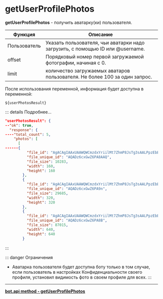 # getUserProfilePhotos

**getUserProfilePhotos** - получить аватарку(ки) пользователя.

| Функция      | Описание                                                                       |
|--------------|--------------------------------------------------------------------------------|
| Пользователь | Указать пользователя, чьи аватарки надо загрузить, с помощью ID или @username. |
| offset       | Порядковый номер первой загружаемой фотографии, начиная с 0.                   |
| limit        | количество загружаемых аватаров пользователя. Не более 100 за один запрос.     |

После использования переменной, информация будет доступна в переменной:

```plain
${userPhotosResult}
```

::: details Подробнее...
```json
"userPhotosResult": {
--"ok": true,
  "response": {
----"total_count": 5,
    "photos": [
      [
------{
          "file_id": "AgACAgIAAxUAAWQWCmzdxYriilMt7ZhmP8JsTg3sAALPpzEbBno8D8nxBOnctnLQAQADAgADYQADLwQ",
          "file_unique_id": "AQADz6cxGwZ6PA8AAQ",
          "file_size": 10283,
          "width": 160,
          "height": 160
        },
        {
          "file_id": "AgACAgIAAxUAAWQWCmzdxYriilMt7ZhmP8JsTg3sAALPpzEbBno8D8nxBOnctnLQAQADAgADYgADLwQ",
          "file_unique_id": "AQADz6cxGwZ6PA9n",
          "file_size": 29685,
          "width": 320,
          "height": 320
        },
        {
          "file_id": "AgACAgIAAxUAAWQWCmzdxYriilMt7ZhmP8JsTg3sAALPpzEbBno8D8nxBOnctnLQAQADAgADYwADLwQ",
          "file_unique_id": "AQADz6cxGwZ6PA8B",
          "file_size": 87015,
          "width": 640,
          "height": 640
        }
```
:::

::: danger Ограничения
* Аватарка пользователя будет доступна боту только в том случае, если пользователь в настройках Конфиденциальности своего профиля, установил видимость фото в своем профиле для всех.
:::

---

**[bot.api method - getUserProfilePhotos](https://core.telegram.org/bots/api#getuserprofilephotos)**





